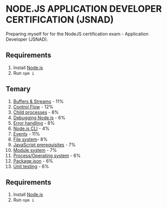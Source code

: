 # NODE.JS APPLICATION DEVELOPER CERTIFICATION (JSNAD)
Preparing myself for for the NodeJS certification exam - Application Developer (JSNAD).

## Requirements
1. Install [Node.js](http://nodejs.org/)
2. Run `npm i`

## Temary
1. [Buffers & Streams](src/buffer-streams) - 11%
2. [Control Flow](src/control-flow) - 12%
3. [Child processes](src/child-process) - 8%
4. [Debugging Node.js](src/debug) - 6%
5. [Error handling](src/errors) - 8%
6. [Node.js CLI](src/cli) - 4%
7. [Events](src/events) - 11%
8. [File system](src/io)- 8%
9. [JavaScript prerequisites](src/js) - 7%
10. [Module system](src/module) - 7%
11. [Process/Operating system](src/process-os) - 6%
12. [Package.json](src/package) - 6%
13. [Unit testing](src/tests) - 6%
 
## Requirements

1. Install [Node.js](http://nodejs.org/)
2. Run `npm i`